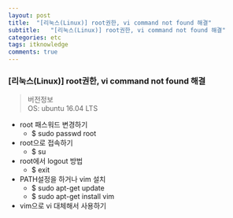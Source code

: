 ```yaml
---
layout: post
title:  "[리눅스(Linux)] root권한, vi command not found 해결"
subtitle:   "[리눅스(Linux)] root권한, vi command not found 해결"
categories: etc
tags: itknowledge
comments: true
---
```


### [리눅스(Linux)] root권한, vi command not found 해결

> 버전정보  
> OS: ubuntu 16.04 LTS

- root 패스워드 변경하기
	- $ sudo passwd root
- root으로 접속하기
	- $ su
- root에서 logout 방법
	- $ exit
- PATH설정을 하거나 vim 설치
	- $ sudo apt-get update
	- $ sudo apt-get install vim
- vim으로 vi 대체해서 사용하기

